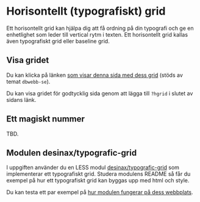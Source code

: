 Horisontellt (typografiskt) grid
=========================

Ett horisontellt grid kan hjälpa dig att få ordning på din typografi och ge en enhetlighet som leder till vertical rytm i texten. Ett horisontellt grid kallas även typografiskt grid eller baseline grid.



Visa gridet
-------------------------

Du kan klicka på länken [som visar denna sida med dess grid](verktyg/horisontellt-grid?hgrid) (stöds av temat `dbwebb-se`).

Du kan visa gridet för godtycklig sida genom att lägga till `?hgrid` i slutet av sidans länk.



Ett magiskt nummer
-------------------------

TBD.



Modulen desinax/typografic-grid
-------------------------

I uppgiften använder du en LESS modul [desinax/typografic-grid](https://github.com/desinax/typografic-grid/) som implementerar ett typografiskt grid. Studera modulens README så får du exempel på hur ett typografiskt grid kan byggas upp med html och style.

Du kan testa ett par exempel på [hur modulen fungerar på dess webbplats](https://desinax.github.io/typografic-grid/htdocs/).
